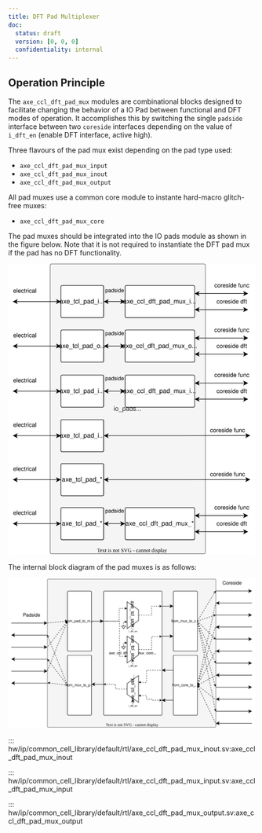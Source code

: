 ```yaml
---
title: DFT Pad Multiplexer
doc:
  status: draft
  version: [0, 0, 0]
  confidentiality: internal
---
```


## Operation Principle

The `axe_ccl_dft_pad_mux` modules are combinational blocks designed to facilitate changing the behavior of a IO Pad between functional and DFT modes of operation. It accomplishes this by switching the single `padside` interface between two `coreside` interfaces depending on the value of `i_dft_en` (enable DFT interface, active high).

Three flavours of the pad mux exist depending on the pad type used:

- `axe_ccl_dft_pad_mux_input`
- `axe_ccl_dft_pad_mux_inout`
- `axe_ccl_dft_pad_mux_output`

All pad muxes use a common core module to instante hard-macro glitch-free muxes:

- `axe_ccl_dft_pad_mux_core`

The pad muxes should be integrated into the IO pads module as shown in the figure below. Note that it is not required to instantiate the DFT pad mux if the pad has no DFT functionality.

![Integration Diagram: DFT Pad Multiplexer](./figures/axe_ccl_dft_pad_mux_integration.drawio.svg)

The internal block diagram of the pad muxes is as follows:

![Internal Schematic: DFT Pad Multiplexer](./figures/axe_ccl_dft_pad_mux.drawio.svg)

::: hw/ip/common_cell_library/default/rtl/axe_ccl_dft_pad_mux_inout.sv:axe_ccl_dft_pad_mux_inout

::: hw/ip/common_cell_library/default/rtl/axe_ccl_dft_pad_mux_input.sv:axe_ccl_dft_pad_mux_input

::: hw/ip/common_cell_library/default/rtl/axe_ccl_dft_pad_mux_output.sv:axe_ccl_dft_pad_mux_output
